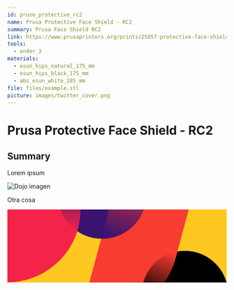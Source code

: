 ```yaml
---
id: pruse_protective_rc2
name: Prusa Protective Face Shield - RC2
summary: Prusa Face Shield RC2
link: https://www.prusaprinters.org/prints/25857-protective-face-shield-
tools:
  - ender_3
materials:
  - esun_hips_natural_175_mm
  - esun_hips_black_175_mm
  - abs_esun_white_285_mm
file: files/example.stl
picture: images/twitter_cover.png
---
```


# Prusa Protective Face Shield - RC2

## Summary

Lorem ipsum

![Dojo imagen](./img/twitter_covers.png)

Otra cosa

![Dojo imagen](./img/twitter_cover.png)
